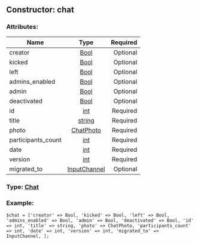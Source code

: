 ## Constructor: chat  

### Attributes:

| Name     |    Type       | Required |
|----------|:-------------:|---------:|
|creator|[Bool](../types/Bool.md) | Optional|
|kicked|[Bool](../types/Bool.md) | Optional|
|left|[Bool](../types/Bool.md) | Optional|
|admins\_enabled|[Bool](../types/Bool.md) | Optional|
|admin|[Bool](../types/Bool.md) | Optional|
|deactivated|[Bool](../types/Bool.md) | Optional|
|id|[int](../types/int.md) | Required|
|title|[string](../types/string.md) | Required|
|photo|[ChatPhoto](../types/ChatPhoto.md) | Required|
|participants\_count|[int](../types/int.md) | Required|
|date|[int](../types/int.md) | Required|
|version|[int](../types/int.md) | Required|
|migrated\_to|[InputChannel](../types/InputChannel.md) | Optional|


### Type: [Chat](../types/Chat.md)

### Example:


```
$chat = ['creator' => Bool, 'kicked' => Bool, 'left' => Bool, 'admins_enabled' => Bool, 'admin' => Bool, 'deactivated' => Bool, 'id' => int, 'title' => string, 'photo' => ChatPhoto, 'participants_count' => int, 'date' => int, 'version' => int, 'migrated_to' => InputChannel, ];
```